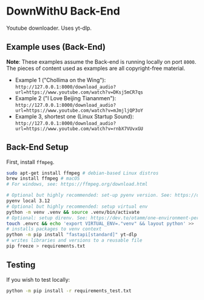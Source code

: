 # DownWithU Back-End
Youtube downloader. Uses yt-dlp.

## Example uses (Back-End)
**Note**: These examples assume the Back-end is running locally on port `8000`. The pieces of content used as examples are all copyright-free material.

- Example 1 ("Chollima on the Wing"): `http://127.0.0.1:8000/download_audio?url=https://www.youtube.com/watch?v=DKsj5mCR7qs`
- Example 2 ("I Love Beijing Tiananmen"): `http://127.0.0.1:8000/download_audio?url=https://www.youtube.com/watch?v=mJmjljQP3oY`
- Example 3, shortest one (Linux Startup Sound): `http://127.0.0.1:8000/download_audio?url=https://www.youtube.com/watch?v=rnbX7VUvxGU`

## Back-End Setup

First, install `ffmpeg`.
```bash
sudo apt-get install ffmpeg # debian-based Linux distros
brew install ffmpeg # macOS
# For windows, see: https://ffmpeg.org/download.html
```

```bash
# Optional but highly recommended: set-up pyenv version. See: https://dev.to/otamm/python-version-management-with-pyenv-3fig
pyenv local 3.12
# Optional but highly recommended: setup virtual env
python -m venv .venv && source .venv/bin/activate
# Optional: setup direnv. See: https://dev.to/otamm/one-environment-per-project-manage-directory-scoped-envs-with-direnv-in-posix-systems-4n3c
touch .envrc && echo 'export VIRTUAL_ENV=."venv" && layout python' >> .envrc && direnv allow
# installs packages to venv context
python -m pip install "fastapi[standard]" yt-dlp
# writes libraries and versions to a reusable file
pip freeze > requirements.txt 
```


## Testing

If you wish to test locally:

```bash
python -m pip install -r requirements_test.txt
```
